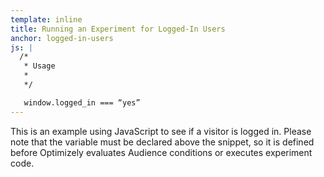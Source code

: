 ```yaml
---
template: inline
title: Running an Experiment for Logged-In Users
anchor: logged-in-users
js: |
  /*
   * Usage
   *
   */

   window.logged_in === “yes”
---
```


This is an example using JavaScript to see if a visitor is logged in. Please note that the variable must be declared above the snippet, so it is defined before Optimizely evaluates Audience conditions or executes experiment code.